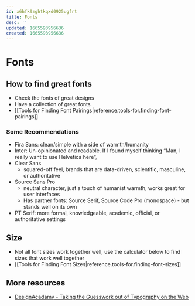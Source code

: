 ```yaml
---
id: x6hfk9zghtkqxd0925ugfrt
title: Fonts
desc: ''
updated: 1665593956636
created: 1665593956636
---
```

# Fonts

## How to find great fonts
- Check the fonts of great designs
- Have a collection of great fonts
- [[Tools for Finding Font Pairings|reference.tools-for.finding-font-pairings]]

### Some Recommendations
- Fira Sans: clean/simple with a side of warmth/humanity
- Inter: Un-opinionated and readable. If I found myself thinking “Man, I really want to use Helvetica here”,
- Clear Sans
  - squared-off feel, brands that are data-driven, scientific, masculine, or authoritative
- Source Sans Pro
  - neutral character, just a touch of humanist warmth, works great for user interfaces
  - Has partner fonts: Source Serif, Source Code Pro (monospace) - but stands well on its own
- PT Serif: more formal, knowledgeable, academic, official, or authoritative settings

## Size
- Not all font sizes work together well, use the calculator below to find sizes that work well together
- [[Tools for Finding Font Sizes|reference.tools-for.finding-font-sizes]]

## More resources
- [DesignAcadamy - Taking the Guesswork out of Typography on the Web](https://www.designacademy.io/guesswork-typography)

